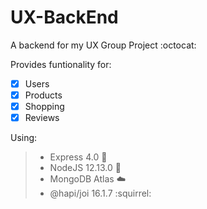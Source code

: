 # UX-BackEnd
A backend for my UX Group Project :octocat:

Provides funtionality for:

- [x] Users
- [x] Products
- [x] Shopping
- [x] Reviews

Using: 

> * Express 4.0  :bullettrain_front:
> * NodeJS 12.13.0  :electric_plug:
> * MongoDB Atlas :cloud:
> * @hapi/joi 16.1.7 :squirrel:
